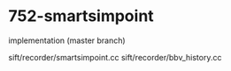 # 752-smartsimpoint

implementation (master branch)

sift/recorder/smartsimpoint.cc
sift/recorder/bbv_history.cc
